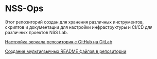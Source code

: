 # NSS-Ops

Этот репозиторий создан для хранения различных инструментов, скриптов и документации для настройки инфраструктуры и CI/CD для различных проектов NSS Lab.

[Настройка зеркала репозитория с GitHub на GitLab](/mirror_repo_to_gitlab.md)

[Создание мультиязычных README файлов в репозитории](/create_multilang_readme_files.md)